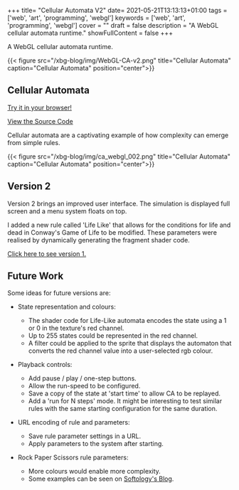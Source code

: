 +++
title= "Cellular Automata V2"
date= 2021-05-21T13:13:13+01:00
tags = ['web', 'art', 'programming', 'webgl']
keywords = ['web', 'art', 'programming', 'webgl']
cover = ""
draft = false
description = "A WebGL cellular automata runtime."
showFullContent = false
+++

A WebGL cellular automata runtime.

{{< figure src="/xbg-blog/img/WebGL-CA-v2.png" title="Cellular Automata" caption="Cellular Automata" position="center">}}

## Cellular Automata


[Try it in your browser!](https://xbgbtx.github.io/CellularAutomataWebGL/)

[View the Source Code](https://github.com/xbgbtx/CellularAutomataWebGL)


Cellular automata are a captivating example of how complexity can emerge
from simple rules.

{{< figure src="/xbg-blog/img/ca_webgl_002.png" title="Cellular Automata" caption="Cellular Automata" position="center">}}

## Version 2

Version 2 brings an improved user interface.  The simulation is displayed
full screen and a menu system floats on top.

I added a new rule called 'Life Like' that allows for the conditions
for life and dead in Conway's Game of Life to be modified.  These parameters
were realised by dynamically generating the fragment shader code.

[Click here to see version 1.](https://xbgbtx.github.io/xbg-blog/posts/cellular-automata/)

## Future Work

Some ideas for future versions are:

- State representation and colours:
   - The shader code for Life-Like automata encodes the state using a 1 or 0
     in the texture's red channel.
   - Up to 255 states could be represented in the red channel.
   - A filter could be applied to the sprite that displays the automaton
     that converts the red channel value into a user-selected rgb colour.

- Playback controls:
   - Add pause / play / one-step buttons.
   - Allow the run-speed to be configured.
   - Save a copy of the state at 'start time' to allow CA to be replayed.
   - Add a 'run for N steps' mode.  It might be interesting to test
     similar rules with the same starting configuration for the same
     duration.

- URL encoding of rule and parameters:
   - Save rule parameter settings in a URL.
   - Apply parameters to the system after starting.

- Rock Paper Scissors rule parameters:
   - More colours would enable more complexity.  
   - Some examples can be seen on [Softology's Blog](https://softologyblog.wordpress.com/2018/03/23/rock-paper-scissors-cellular-automata/).
